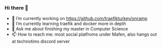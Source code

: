 ### Hi there 👋

- 🔭 I’m currently working on https://github.com/traefikturkey/onramp
- 🌱 I’m currently learning traefik and docker more in depth
- 💬 Ask me about finishing my master in Computer Science 
- 📫 How to reach me: most social platfroms under Mafen, also hangs out at technotims discord server
